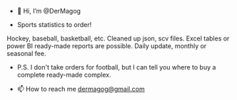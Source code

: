 - 👋 Hi, I’m @DerMagog

- Sports statistics to order!

Hockey, baseball, basketball, etc.
Cleaned up json, scv files.
Excel tables or power BI ready-made reports are possible.
Daily update, monthly or seasonal fee.
 
- P.S. I don't take orders for football, but I can tell you where to buy a complete ready-made complex.
  
- 📫 How to reach me dermagog@gmail.com   

<!---
DerMagog/DerMagog is a ✨ special ✨ repository because its `README.md` (this file) appears on your GitHub profile.
You can click the Preview link to take a look at your changes.
--->
